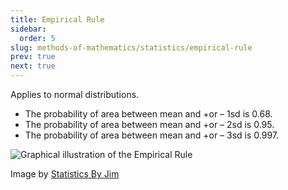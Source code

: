 ```yaml
---
title: Empirical Rule
sidebar:
  order: 5
slug: methods-of-mathematics/statistics/empirical-rule
prev: true
next: true
---
```



Applies to normal distributions.

- The probability of area between mean and +or – 1sd is 0.68.
- The probability of area between mean and +or – 2sd is 0.95.
- The probability of area between mean and +or – 3sd is 0.997.

<figure style="max-width: 700px; margin: 10px auto;">

![Graphical illustration of the Empirical Rule](/images/maths/empirical-rule.jpg)

<figcaption>

Image by
[Statistics By Jim](https://statisticsbyjim.com/probability/empirical-rule/)

</figcaption>
</figure>
